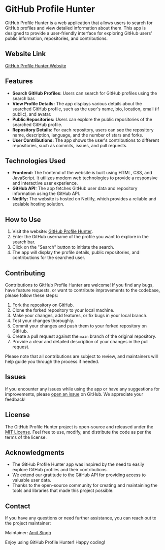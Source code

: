 # GitHub Profile Hunter

GitHub Profile Hunter is a web application that allows users to search for GitHub profiles and view detailed information about them. This app is designed to provide a user-friendly interface for exploring GitHub users' public information, repositories, and contributions.

## Website Link

[GitHub Profile Hunter Website](https://github-profile-hunter.netlify.app/)

## Features

- **Search GitHub Profiles:** Users can search for GitHub profiles using the search bar.
- **View Profile Details:** The app displays various details about the searched GitHub profile, such as the user's name, bio, location, email (if public), and avatar.
- **Public Repositories:** Users can explore the public repositories of the searched GitHub profile.
- **Repository Details:** For each repository, users can see the repository name, description, language, and the number of stars and forks.
- **User Contributions:** The app shows the user's contributions to different repositories, such as commits, issues, and pull requests.

## Technologies Used

- **Frontend:** The frontend of the website is built using HTML, CSS, and JavaScript. It utilizes modern web technologies to provide a responsive and interactive user experience.
- **GitHub API:** The app fetches GitHub user data and repository information using the GitHub API.
- **Netlify:** The website is hosted on Netlify, which provides a reliable and scalable hosting solution.

## How to Use

1. Visit the website: [GitHub Profile Hunter](https://github-profile-hunter.netlify.app/).
2. Enter the GitHub username of the profile you want to explore in the search bar.
3. Click on the "Search" button to initiate the search.
4. The app will display the profile details, public repositories, and contributions for the searched user.

## Contributing

Contributions to GitHub Profile Hunter are welcome! If you find any bugs, have feature requests, or want to contribute improvements to the codebase, please follow these steps:

1. Fork the repository on GitHub.
2. Clone the forked repository to your local machine.
3. Make your changes, add features, or fix bugs in your local branch.
4. Test your changes thoroughly.
5. Commit your changes and push them to your forked repository on GitHub.
6. Create a pull request against the `main` branch of the original repository.
7. Provide a clear and detailed description of your changes in the pull request.

Please note that all contributions are subject to review, and maintainers will help guide you through the process if needed.

## Issues

If you encounter any issues while using the app or have any suggestions for improvements, please [open an issue](https://github.com/your-username/github-profile-hunter/issues) on GitHub. We appreciate your feedback!

## License

The GitHub Profile Hunter project is open-source and released under the [MIT License](https://opensource.org/licenses/MIT). Feel free to use, modify, and distribute the code as per the terms of the license.

## Acknowledgments

- The GitHub Profile Hunter app was inspired by the need to easily explore GitHub profiles and their contributions.
- We extend our gratitude to the GitHub API for providing access to valuable user data.
- Thanks to the open-source community for creating and maintaining the tools and libraries that made this project possible.

## Contact

If you have any questions or need further assistance, you can reach out to the project maintainer:

Maintainer: [Amit Singh](mailto:amitkarun4559@gmail.com)

Enjoy using GitHub Profile Hunter! Happy coding!
